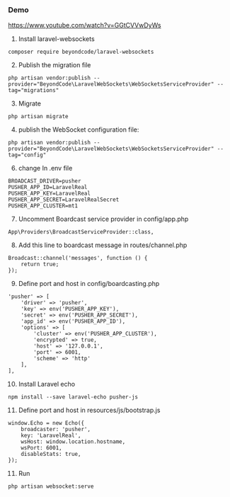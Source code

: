 ### Demo 
https://www.youtube.com/watch?v=GGtCVVwDyWs

1. Install laravel-websockets
```
composer require beyondcode/laravel-websockets
```
2.  Publish the migration file
```
php artisan vendor:publish --provider="BeyondCode\LaravelWebSockets\WebSocketsServiceProvider" --tag="migrations"
```
3. Migrate
```
php artisan migrate
```
4. publish the WebSocket configuration file:
```
php artisan vendor:publish --provider="BeyondCode\LaravelWebSockets\WebSocketsServiceProvider" --tag="config"
```
6. change In  .env file
```
BROADCAST_DRIVER=pusher
PUSHER_APP_ID=LaravelReal
PUSHER_APP_KEY=LaravelReal
PUSHER_APP_SECRET=LaravelRealSecret
PUSHER_APP_CLUSTER=mt1
```
7. Uncomment Boardcast service provider in config/app.php
```
App\Providers\BroadcastServiceProvider::class,
```
8. Add this line to boardcast message in routes/channel.php
```
Broadcast::channel('messages', function () {
    return true;
});
```
9. Define port and host in config/boardcasting.php
```
'pusher' => [
    'driver' => 'pusher',
    'key' => env('PUSHER_APP_KEY'),
    'secret' => env('PUSHER_APP_SECRET'),
    'app_id' => env('PUSHER_APP_ID'),
    'options' => [
        'cluster' => env('PUSHER_APP_CLUSTER'),
        'encrypted' => true,
        'host' => '127.0.0.1',
        'port' => 6001,
        'scheme' => 'http'
    ],
],
```
10. Install Laravel echo 
```
npm install --save laravel-echo pusher-js
```
11. Define port and host in resources/js/bootstrap.js
```
window.Echo = new Echo({
    broadcaster: 'pusher',
    key: 'LaravelReal',
    wsHost: window.location.hostname,
    wsPort: 6001,
    disableStats: true,
});
```
11. Run 
```
php artisan websocket:serve
```


